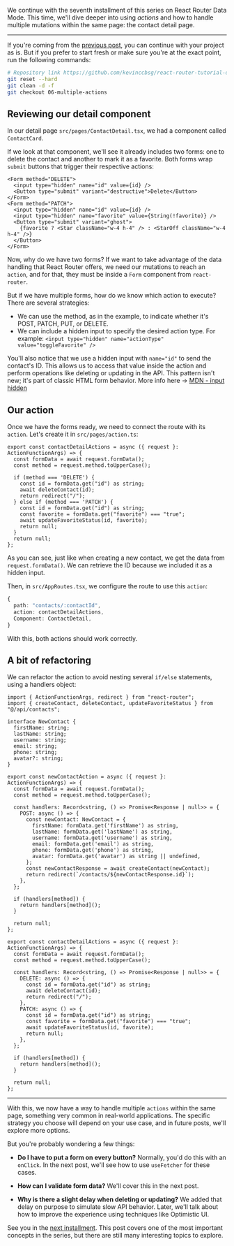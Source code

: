 We continue with the seventh installment of this series on React Router Data Mode. This time, we'll dive deeper into using _actions_ and how to handle multiple mutations within the same page: the contact detail page.

---

If you're coming from the [previous post](https://dev.to/kevinccbsg/react-router-data-mode-parte-6-actions-formularios-y-mutaciones-5354), you can continue with your project as is. But if you prefer to start fresh or make sure you're at the exact point, run the following commands:

```bash
# Repository link https://github.com/kevinccbsg/react-router-tutorial-devto
git reset --hard
git clean -d -f
git checkout 06-multiple-actions
```

## Reviewing our detail component

In our detail page `src/pages/ContactDetail.tsx`, we had a component called `ContactCard`.

If we look at that component, we'll see it already includes two forms: one to delete the contact and another to mark it as a favorite. Both forms wrap `submit` buttons that trigger their respective actions:

```tsx
<Form method="DELETE">
  <input type="hidden" name="id" value={id} />
  <Button type="submit" variant="destructive">Delete</Button>
</Form>
<Form method="PATCH">
  <input type="hidden" name="id" value={id} />
  <input type="hidden" name="favorite" value={String(!favorite)} />
  <Button type="submit" variant="ghost">
    {favorite ? <Star className="w-4 h-4" /> : <StarOff className="w-4 h-4" />}
  </Button>
</Form>
```

Now, why do we have two forms?
If we want to take advantage of the data handling that React Router offers, we need our mutations to reach an `action`, and for that, they must be inside a `Form` component from `react-router`.

But if we have multiple forms, how do we know which action to execute? There are several strategies:

- We can use the method, as in the example, to indicate whether it's POST, PATCH, PUT, or DELETE.
- We can include a hidden input to specify the desired action type. For example: `<input type="hidden" name="actionType" value="toggleFavorite" />`

You'll also notice that we use a hidden input with `name="id"` to send the contact's ID. This allows us to access that value inside the action and perform operations like deleting or updating in the API.
This pattern isn't new; it's part of classic HTML form behavior. More info here → [MDN - input hidden](https://developer.mozilla.org/en-US/docs/Web/HTML/Reference/Elements/input/hidden)

## Our action

Once we have the forms ready, we need to connect the route with its `action`. Let's create it in `src/pages/action.ts`:

```tsx
export const contactDetailActions = async ({ request }: ActionFunctionArgs) => {
  const formData = await request.formData();
  const method = request.method.toUpperCase();

  if (method === 'DELETE') {
    const id = formData.get("id") as string;
    await deleteContact(id);
    return redirect("/");
  } else if (method === 'PATCH') {
    const id = formData.get("id") as string;
    const favorite = formData.get("favorite") === "true";
    await updateFavoriteStatus(id, favorite);
    return null;
  }
  return null;
};
```

As you can see, just like when creating a new contact, we get the data from `request.formData()`.
We can retrieve the ID because we included it as a hidden input.

Then, in `src/AppRoutes.tsx`, we configure the route to use this `action`:

```ts
{
  path: "contacts/:contactId",
  action: contactDetailActions,
  Component: ContactDetail,
}
```

With this, both actions should work correctly.

## A bit of refactoring

We can refactor the action to avoid nesting several `if/else` statements, using a handlers object:

```tsx
import { ActionFunctionArgs, redirect } from "react-router";
import { createContact, deleteContact, updateFavoriteStatus } from "@/api/contacts";

interface NewContact {
  firstName: string;
  lastName: string;
  username: string;
  email: string;
  phone: string;
  avatar?: string;
}

export const newContactAction = async ({ request }: ActionFunctionArgs) => {
  const formData = await request.formData();
  const method = request.method.toUpperCase();

  const handlers: Record<string, () => Promise<Response | null>> = {
    POST: async () => {
      const newContact: NewContact = {
        firstName: formData.get('firstName') as string,
        lastName: formData.get('lastName') as string,
        username: formData.get('username') as string,
        email: formData.get('email') as string,
        phone: formData.get('phone') as string,
        avatar: formData.get('avatar') as string || undefined,
      };
      const newContactResponse = await createContact(newContact);
      return redirect(`/contacts/${newContactResponse.id}`);
    },
  };

  if (handlers[method]) {
    return handlers[method]();
  }

  return null;
};

export const contactDetailActions = async ({ request }: ActionFunctionArgs) => {
  const formData = await request.formData();
  const method = request.method.toUpperCase();

  const handlers: Record<string, () => Promise<Response | null>> = {
    DELETE: async () => {
      const id = formData.get("id") as string;
      await deleteContact(id);
      return redirect("/");
    },
    PATCH: async () => {
      const id = formData.get("id") as string;
      const favorite = formData.get("favorite") === "true";
      await updateFavoriteStatus(id, favorite);
      return null;
    },
  };

  if (handlers[method]) {
    return handlers[method]();
  }

  return null;
};
```

---

With this, we now have a way to handle multiple `actions` within the same page, something very common in real-world applications. The specific strategy you choose will depend on your use case, and in future posts, we'll explore more options.

But you're probably wondering a few things:

- **Do I have to put a form on every button?**
Normally, you'd do this with an `onClick`. In the next post, we'll see how to use `useFetcher` for these cases.

- **How can I validate form data?**
We'll cover this in the next post.

- **Why is there a slight delay when deleting or updating?**
We added that delay on purpose to simulate slow API behavior. Later, we'll talk about how to improve the experience using techniques like Optimistic UI.

See you in the [next installment](https://dev.to/kevinccbsg/react-router-data-mode-parte-8-validaciones-usefetcher-y-react-hook-form-4e5p). This post covers one of the most important concepts in the series, but there are still many interesting topics to explore.
